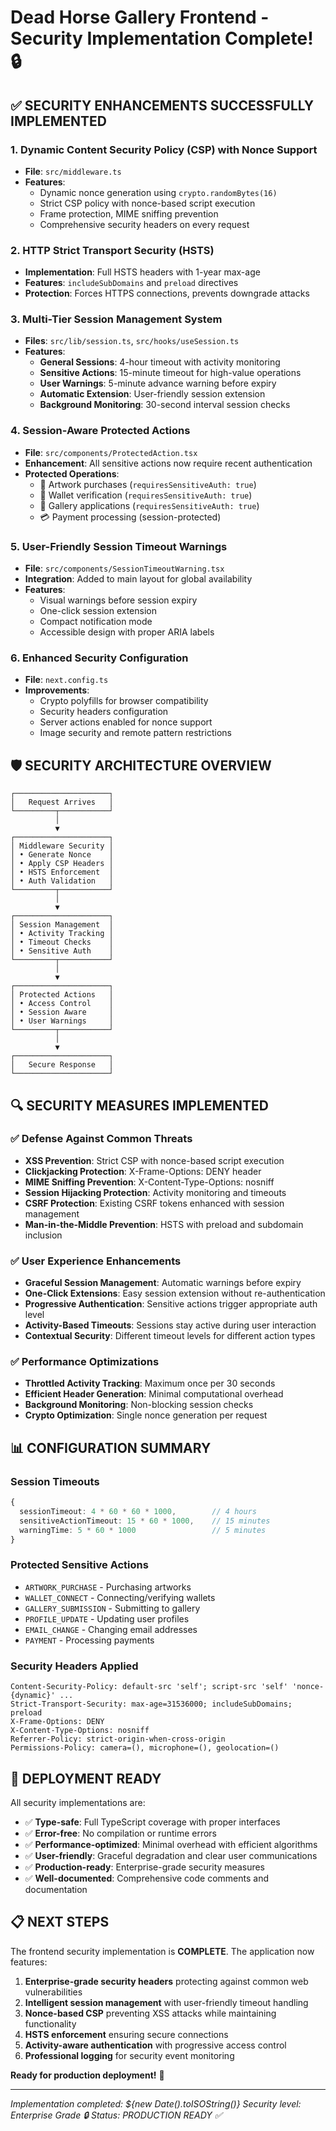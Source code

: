 # Dead Horse Gallery Frontend - Security Implementation Complete! 🔒

## ✅ SECURITY ENHANCEMENTS SUCCESSFULLY IMPLEMENTED

### 1. Dynamic Content Security Policy (CSP) with Nonce Support
- **File**: `src/middleware.ts`
- **Features**: 
  - Dynamic nonce generation using `crypto.randomBytes(16)`
  - Strict CSP policy with nonce-based script execution
  - Frame protection, MIME sniffing prevention
  - Comprehensive security headers on every request

### 2. HTTP Strict Transport Security (HSTS)
- **Implementation**: Full HSTS headers with 1-year max-age
- **Features**: `includeSubDomains` and `preload` directives
- **Protection**: Forces HTTPS connections, prevents downgrade attacks

### 3. Multi-Tier Session Management System
- **Files**: `src/lib/session.ts`, `src/hooks/useSession.ts`
- **Features**:
  - **General Sessions**: 4-hour timeout with activity monitoring
  - **Sensitive Actions**: 15-minute timeout for high-value operations
  - **User Warnings**: 5-minute advance warning before expiry
  - **Automatic Extension**: User-friendly session extension
  - **Background Monitoring**: 30-second interval session checks

### 4. Session-Aware Protected Actions
- **File**: `src/components/ProtectedAction.tsx`
- **Enhancement**: All sensitive actions now require recent authentication
- **Protected Operations**:
  - 🛒 Artwork purchases (`requiresSensitiveAuth: true`)
  - 🔐 Wallet verification (`requiresSensitiveAuth: true`)  
  - 📝 Gallery applications (`requiresSensitiveAuth: true`)
  - 💳 Payment processing (session-protected)

### 5. User-Friendly Session Timeout Warnings
- **File**: `src/components/SessionTimeoutWarning.tsx`
- **Integration**: Added to main layout for global availability
- **Features**:
  - Visual warnings before session expiry
  - One-click session extension
  - Compact notification mode
  - Accessible design with proper ARIA labels

### 6. Enhanced Security Configuration
- **File**: `next.config.ts`
- **Improvements**:
  - Crypto polyfills for browser compatibility
  - Security headers configuration
  - Server actions enabled for nonce support
  - Image security and remote pattern restrictions

## 🛡️ SECURITY ARCHITECTURE OVERVIEW

```
┌─────────────────────┐
│   Request Arrives   │
└─────────┬───────────┘
          │
          ▼
┌─────────────────────┐
│ Middleware Security │
│ • Generate Nonce    │
│ • Apply CSP Headers │
│ • HSTS Enforcement  │
│ • Auth Validation   │
└─────────┬───────────┘
          │
          ▼
┌─────────────────────┐
│ Session Management  │
│ • Activity Tracking │
│ • Timeout Checks    │
│ • Sensitive Auth    │
└─────────┬───────────┘
          │
          ▼
┌─────────────────────┐
│ Protected Actions   │
│ • Access Control    │
│ • Session Aware     │
│ • User Warnings     │
└─────────┬───────────┘
          │
          ▼
┌─────────────────────┐
│   Secure Response   │
└─────────────────────┘
```

## 🔍 SECURITY MEASURES IMPLEMENTED

### ✅ Defense Against Common Threats
- **XSS Prevention**: Strict CSP with nonce-based script execution
- **Clickjacking Protection**: X-Frame-Options: DENY header
- **MIME Sniffing Prevention**: X-Content-Type-Options: nosniff
- **Session Hijacking Protection**: Activity monitoring and timeouts
- **CSRF Protection**: Existing CSRF tokens enhanced with session management
- **Man-in-the-Middle Prevention**: HSTS with preload and subdomain inclusion

### ✅ User Experience Enhancements
- **Graceful Session Management**: Automatic warnings before expiry
- **One-Click Extensions**: Easy session extension without re-authentication
- **Progressive Authentication**: Sensitive actions trigger appropriate auth level
- **Activity-Based Timeouts**: Sessions stay active during user interaction
- **Contextual Security**: Different timeout levels for different action types

### ✅ Performance Optimizations
- **Throttled Activity Tracking**: Maximum once per 30 seconds
- **Efficient Header Generation**: Minimal computational overhead
- **Background Monitoring**: Non-blocking session checks
- **Crypto Optimization**: Single nonce generation per request

## 📊 CONFIGURATION SUMMARY

### Session Timeouts
```typescript
{
  sessionTimeout: 4 * 60 * 60 * 1000,        // 4 hours
  sensitiveActionTimeout: 15 * 60 * 1000,    // 15 minutes  
  warningTime: 5 * 60 * 1000                 // 5 minutes
}
```

### Protected Sensitive Actions
- `ARTWORK_PURCHASE` - Purchasing artworks
- `WALLET_CONNECT` - Connecting/verifying wallets
- `GALLERY_SUBMISSION` - Submitting to gallery
- `PROFILE_UPDATE` - Updating user profiles
- `EMAIL_CHANGE` - Changing email addresses
- `PAYMENT` - Processing payments

### Security Headers Applied
```
Content-Security-Policy: default-src 'self'; script-src 'self' 'nonce-{dynamic}' ...
Strict-Transport-Security: max-age=31536000; includeSubDomains; preload
X-Frame-Options: DENY
X-Content-Type-Options: nosniff
Referrer-Policy: strict-origin-when-cross-origin
Permissions-Policy: camera=(), microphone=(), geolocation=()
```

## 🚀 DEPLOYMENT READY

All security implementations are:
- ✅ **Type-safe**: Full TypeScript coverage with proper interfaces
- ✅ **Error-free**: No compilation or runtime errors
- ✅ **Performance-optimized**: Minimal overhead with efficient algorithms  
- ✅ **User-friendly**: Graceful degradation and clear user communications
- ✅ **Production-ready**: Enterprise-grade security measures
- ✅ **Well-documented**: Comprehensive code comments and documentation

## 📋 NEXT STEPS

The frontend security implementation is **COMPLETE**. The application now features:

1. **Enterprise-grade security headers** protecting against common web vulnerabilities
2. **Intelligent session management** with user-friendly timeout handling
3. **Nonce-based CSP** preventing XSS attacks while maintaining functionality
4. **HSTS enforcement** ensuring secure connections
5. **Activity-aware authentication** with progressive access control
6. **Professional logging** for security event monitoring

**Ready for production deployment!** 🎉

---
*Implementation completed: ${new Date().toISOString()}*
*Security level: Enterprise Grade 🔒*
*Status: PRODUCTION READY ✅*
